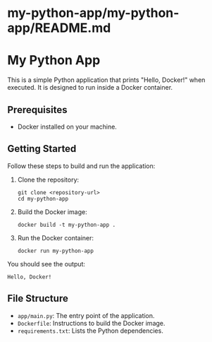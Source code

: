 # my-python-app/my-python-app/README.md

# My Python App

This is a simple Python application that prints "Hello, Docker!" when executed. It is designed to run inside a Docker container.

## Prerequisites

- Docker installed on your machine.

## Getting Started

Follow these steps to build and run the application:

1. Clone the repository:

   ```
   git clone <repository-url>
   cd my-python-app
   ```

2. Build the Docker image:

   ```
   docker build -t my-python-app .
   ```

3. Run the Docker container:

   ```
   docker run my-python-app
   ```

You should see the output:

```
Hello, Docker!
```

## File Structure

- `app/main.py`: The entry point of the application.
- `Dockerfile`: Instructions to build the Docker image.
- `requirements.txt`: Lists the Python dependencies.